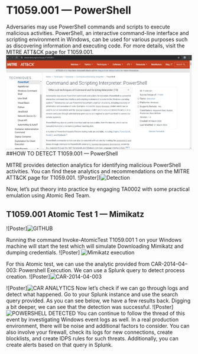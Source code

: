 # T1059.001 — PowerShell
Adversaries may use PowerShell commands and scripts to execute malicious activities. PowerShell, an interactive command-line interface and scripting environment in Windows, can be used for various purposes such as discovering information and executing code. For more details, visit the MITRE ATT&CK page for T1059.001.
![Poster](./misc/MITREDESCRIPTION.jpg)
##HOW TO DETECT T1059.001 — PowerShell

MITRE provides detection analytics for identifying malicious PowerShell activities. You can find these analytics and recommendations on the MITRE ATT&CK page for T1059.001.
![Poster])![Detection](https://github.com/user-attachments/assets/23d16420-912e-4b58-90d7-6d70b6a7f125)

Now, let’s put theory into practice by engaging TA0002 with some practical emulation using Atomic Red Team.
## T1059.001 Atomic Test 1 — Mimikatz
![Poster]![GITHUB](https://github.com/user-attachments/assets/5c10ffc4-238f-4cbc-b2a7-f657ea7fca44)

Running the command Invoke-AtomicTest T1059.001 1 on your Windows machine will start the test which will simulate Downloading Mimikatz and dumping credentials.
![Poster] ![Mimikatz execution](https://github.com/user-attachments/assets/698016f5-1384-482c-a494-6f9cedd8e5e3)

For this Atomic test, we can use the analytic provided from CAR-2014–04–003: Powershell Execution. We can use a Splunk query to detect process creation.
![Poster]![CAR-2014-04-003](https://github.com/user-attachments/assets/02e693e3-afae-48d5-9ed5-430a20444b16)

![Poster]![CAR ANALYTICS](https://github.com/user-attachments/assets/9eb8bee0-c7ca-424d-9d55-15e6cb9ae80d)
Now let’s check if we can go through logs and detect what happened. Go to your Splunk instance and use the search query provided. As you can see below, we have a few results back. Digging a bit deeper, we can see that the detection was successful.
![Poster]![POWERSHELL DETECTED](https://github.com/user-attachments/assets/4a1fef33-05dd-433e-9ec6-921290d7fe63)
You can continue to follow the thread of this event by investigating Windows event logs as well. In a real production environment, there will be noise and additional factors to consider. You can also involve your firewall, check its logs for new connections, create blocklists, and create IDPS rules for such threats. Additionally, you can create alerts based on that query in Splunk.
